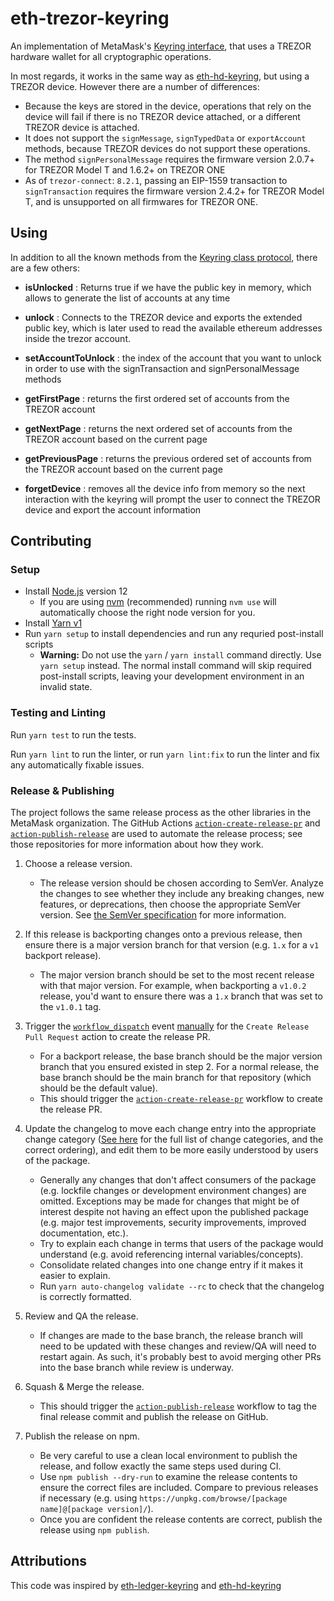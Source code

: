 # eth-trezor-keyring

An implementation of MetaMask's
[Keyring interface](https://github.com/MetaMask/eth-simple-keyring#the-keyring-class-protocol),
that uses a TREZOR hardware wallet for all cryptographic operations.

In most regards, it works in the same way as
[eth-hd-keyring](https://github.com/MetaMask/eth-hd-keyring),
but using a TREZOR device. However there are a number of differences:

- Because the keys are stored in the device, operations that rely on the device
  will fail if there is no TREZOR device attached, or a different TREZOR device
  is attached.
- It does not support the `signMessage`, `signTypedData` or `exportAccount`
  methods, because TREZOR devices do not support these operations.
- The method `signPersonalMessage` requires the firmware version 2.0.7+ for TREZOR Model T and 1.6.2+ on TREZOR ONE
- As of `trezor-connect`: `8.2.1`, passing an EIP-1559 transaction to `signTransaction`
  requires the firmware version 2.4.2+ for TREZOR Model T, and is unsupported on all firmwares for TREZOR ONE.

## Using

In addition to all the known methods from the [Keyring class protocol](https://github.com/MetaMask/eth-simple-keyring#the-keyring-class-protocol),
there are a few others:

- **isUnlocked** : Returns true if we have the public key in memory, which allows to generate the list of accounts at any time

- **unlock** : Connects to the TREZOR device and exports the extended public key, which is later used to read the available ethereum addresses inside the trezor account.

- **setAccountToUnlock** : the index of the account that you want to unlock in order to use with the signTransaction and signPersonalMessage methods

- **getFirstPage** : returns the first ordered set of accounts from the TREZOR account

- **getNextPage** : returns the next ordered set of accounts from the TREZOR account based on the current page

- **getPreviousPage** : returns the previous ordered set of accounts from the TREZOR account based on the current page

- **forgetDevice** : removes all the device info from memory so the next interaction with the keyring will prompt the user to connect the TREZOR device and export the account information

## Contributing

### Setup

- Install [Node.js](https://nodejs.org) version 12
  - If you are using [nvm](https://github.com/creationix/nvm#installation) (recommended) running `nvm use` will automatically choose the right node version for you.
- Install [Yarn v1](https://yarnpkg.com/en/docs/install)
- Run `yarn setup` to install dependencies and run any requried post-install scripts
  - **Warning:** Do not use the `yarn` / `yarn install` command directly. Use `yarn setup` instead. The normal install command will skip required post-install scripts, leaving your development environment in an invalid state.

### Testing and Linting

Run `yarn test` to run the tests.

Run `yarn lint` to run the linter, or run `yarn lint:fix` to run the linter and fix any automatically fixable issues.

### Release & Publishing

The project follows the same release process as the other libraries in the MetaMask organization. The GitHub Actions [`action-create-release-pr`](https://github.com/MetaMask/action-create-release-pr) and [`action-publish-release`](https://github.com/MetaMask/action-publish-release) are used to automate the release process; see those repositories for more information about how they work.

1. Choose a release version.

   - The release version should be chosen according to SemVer. Analyze the changes to see whether they include any breaking changes, new features, or deprecations, then choose the appropriate SemVer version. See [the SemVer specification](https://semver.org/) for more information.

2. If this release is backporting changes onto a previous release, then ensure there is a major version branch for that version (e.g. `1.x` for a `v1` backport release).

   - The major version branch should be set to the most recent release with that major version. For example, when backporting a `v1.0.2` release, you'd want to ensure there was a `1.x` branch that was set to the `v1.0.1` tag.

3. Trigger the [`workflow_dispatch`](https://docs.github.com/en/actions/reference/events-that-trigger-workflows#workflow_dispatch) event [manually](https://docs.github.com/en/actions/managing-workflow-runs/manually-running-a-workflow) for the `Create Release Pull Request` action to create the release PR.

   - For a backport release, the base branch should be the major version branch that you ensured existed in step 2. For a normal release, the base branch should be the main branch for that repository (which should be the default value).
   - This should trigger the [`action-create-release-pr`](https://github.com/MetaMask/action-create-release-pr) workflow to create the release PR.

4. Update the changelog to move each change entry into the appropriate change category ([See here](https://keepachangelog.com/en/1.0.0/#types) for the full list of change categories, and the correct ordering), and edit them to be more easily understood by users of the package.

   - Generally any changes that don't affect consumers of the package (e.g. lockfile changes or development environment changes) are omitted. Exceptions may be made for changes that might be of interest despite not having an effect upon the published package (e.g. major test improvements, security improvements, improved documentation, etc.).
   - Try to explain each change in terms that users of the package would understand (e.g. avoid referencing internal variables/concepts).
   - Consolidate related changes into one change entry if it makes it easier to explain.
   - Run `yarn auto-changelog validate --rc` to check that the changelog is correctly formatted.

5. Review and QA the release.

   - If changes are made to the base branch, the release branch will need to be updated with these changes and review/QA will need to restart again. As such, it's probably best to avoid merging other PRs into the base branch while review is underway.

6. Squash & Merge the release.

   - This should trigger the [`action-publish-release`](https://github.com/MetaMask/action-publish-release) workflow to tag the final release commit and publish the release on GitHub.

7. Publish the release on npm.

   - Be very careful to use a clean local environment to publish the release, and follow exactly the same steps used during CI.
   - Use `npm publish --dry-run` to examine the release contents to ensure the correct files are included. Compare to previous releases if necessary (e.g. using `https://unpkg.com/browse/[package name]@[package version]/`).
   - Once you are confident the release contents are correct, publish the release using `npm publish`.

## Attributions

This code was inspired by [eth-ledger-keyring](https://github.com/jamespic/eth-ledger-keyring) and [eth-hd-keyring](https://github.com/MetaMask/eth-hd-keyring)
